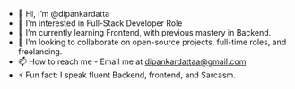 - 👋 Hi, I’m @dipankardatta
- 👀 I’m interested in Full-Stack Developer Role
- 🌱 I’m currently learning Frontend, with previous mastery in Backend.
- 💞️ I’m looking to collaborate on open-source projects, full-time roles, and freelancing.
- 📫 How to reach me - Email me at dipankardattaa@gmail.com
- ⚡ Fun fact: I speak fluent Backend, frontend, and Sarcasm.

<!---
dipankardatta/dipankardatta is a ✨ special ✨ repository because its `README.md` (this file) appears on your GitHub profile.
You can click the Preview link to take a look at your changes.
--->
